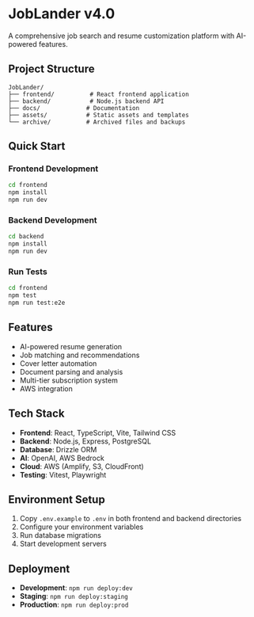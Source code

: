 # JobLander v4.0

A comprehensive job search and resume customization platform with AI-powered features.

## Project Structure

```
JobLander/
├── frontend/          # React frontend application
├── backend/           # Node.js backend API
├── docs/             # Documentation
├── assets/           # Static assets and templates
└── archive/          # Archived files and backups
```

## Quick Start

### Frontend Development
```bash
cd frontend
npm install
npm run dev
```

### Backend Development
```bash
cd backend
npm install
npm run dev
```

### Run Tests
```bash
cd frontend
npm test
npm run test:e2e
```

## Features

- AI-powered resume generation
- Job matching and recommendations
- Cover letter automation
- Document parsing and analysis
- Multi-tier subscription system
- AWS integration

## Tech Stack

- **Frontend**: React, TypeScript, Vite, Tailwind CSS
- **Backend**: Node.js, Express, PostgreSQL
- **Database**: Drizzle ORM
- **AI**: OpenAI, AWS Bedrock
- **Cloud**: AWS (Amplify, S3, CloudFront)
- **Testing**: Vitest, Playwright

## Environment Setup

1. Copy `.env.example` to `.env` in both frontend and backend directories
2. Configure your environment variables
3. Run database migrations
4. Start development servers

## Deployment

- **Development**: `npm run deploy:dev`
- **Staging**: `npm run deploy:staging`
- **Production**: `npm run deploy:prod`
